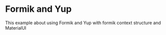 # Formik and Yup

This example about using Formik and Yup with formik context structure and MaterialUI
